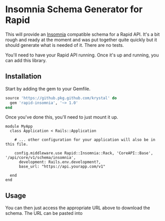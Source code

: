 # Insomnia Schema Generator for Rapid

This will provide an [Insomnia](https://insomnia.rest) compatible schema for a Rapid API. It's a bit rough and ready at the moment and was put together quite quickly but it should generate what is needed of it. There are no tests.

You'll need to have your Rapid API running. Once it's up and running, you can add this library.

## Installation

Start by adding the gem to your Gemfile.

```ruby
source 'https://github.pkg.github.com/krystal' do
  gem 'rapid-insomnia', '~> 1.0'
end
```

Once you've done this, you'll need to just mount it up.

```
module MyApp
  class Application < Rails::Application

    # ... other configuration for your application will also be in this file.

    config.middleware.use Rapid::Insomnia::Rack, 'CoreAPI::Base', '/api/core/v1/schema/insomnia',
      development: Rails.env.development?,
      base_url: "https://api.yourapp.com/v1"

  end
end
```

## Usage

You can then just access the appropriate URL above to download the schema. The URL can be pasted into
